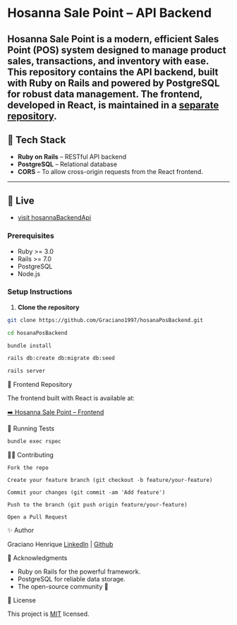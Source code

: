 # Hosanna Sale Point – API Backend

**Hosanna Sale Point** is a modern, efficient Sales Point (POS) system designed to manage product sales, transactions, and inventory with ease. This repository contains the **API backend**, built with **Ruby on Rails** and powered by **PostgreSQL** for robust data management. The frontend, developed in **React**, is maintained in a [separate repository](https://github.com/Graciano1997/hosannaPosFront.git).
---

## 🧰 Tech Stack

- **Ruby on Rails** – RESTful API backend
- **PostgreSQL** – Relational database
- **CORS** – To allow cross-origin requests from the React frontend.
---

## 🚀 Live 
- [visit hosannaBackendApi](https://hosanaposbackendapi.onrender.com/)

### Prerequisites

- Ruby >= 3.0
- Rails >= 7.0
- PostgreSQL
- Node.js

### Setup Instructions

1. **Clone the repository**

```bash
git clone https://github.com/Graciano1997/hosanaPosBackend.git

cd hosanaPosBackend

bundle install

rails db:create db:migrate db:seed

rails server
```

🔗 Frontend Repository

The frontend built with React is available at:

[➡️ Hosanna Sale Point – Frontend](https://github.com/Graciano1997/hosannaPosFront.git)


🧪 Running Tests

```bash
bundle exec rspec
```

👨‍💻 Contributing

    Fork the repo

    Create your feature branch (git checkout -b feature/your-feature)

    Commit your changes (git commit -am 'Add feature')

    Push to the branch (git push origin feature/your-feature)

    Open a Pull Request

✨ Author

Graciano Henrique
[LinkedIn](https://www.linkedin.com/in/gracianohenrique/) | [Github](https://github.com/Graciano1997/)

🙏 Acknowledgments

- Ruby on Rails for the powerful framework.
- PostgreSQL for reliable data storage.
- The open-source community 💛

📄 License

This project is [MIT](./LICENSE) licensed.
